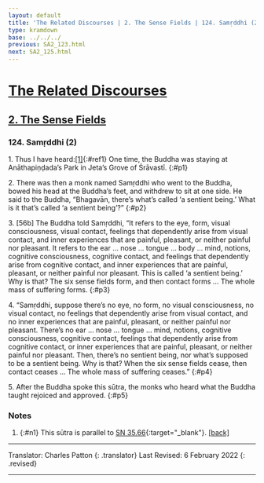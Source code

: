 ```yaml
---
layout: default
title: 'The Related Discourses | 2. The Sense Fields | 124. Samṛddhi (2)'
type: kramdown
base: ../../../
previous: SA2_123.html
next: SA2_125.html
---
```


# [The Related Discourses](../index.html)
## [2. The Sense Fields](index.html)
### 124. Samṛddhi (2)

1\. Thus I have heard:[\[1\]](#n1){:#ref1} One time, the Buddha was staying at Anāthapiṇḍada’s Park in Jeta’s Grove of Śrāvastī.
{:#p1}

2\. There was then a monk named Samṛddhi who went to the Buddha, bowed his head at the Buddha’s feet, and withdrew to sit at one side. He said to the Buddha, “Bhagavān, there’s what’s called ‘a sentient being.’ What is it that’s called ‘a sentient being’?”
{:#p2}

3\. [56b] The Buddha told Samṛddhi, “It refers to the eye, form, visual consciousness, visual contact, feelings that dependently arise from visual contact, and inner experiences that are painful, pleasant, or neither painful nor pleasant. It refers to the ear … nose … tongue … body … mind, notions, cognitive consciousness, cognitive contact, and feelings that dependently arise from cognitive contact, and inner experiences that are painful, pleasant, or neither painful nor pleasant. This is called ‘a sentient being.’ Why is that? The six sense fields form, and then contact forms … The whole mass of suffering forms.
{:#p3}

4\. “Samṛddhi, suppose there’s no eye, no form, no visual consciousness, no visual contact, no feelings that dependently arise from visual contact, and no inner experiences that are painful, pleasant, or neither painful nor pleasant. There’s no ear … nose … tongue … mind, notions, cognitive consciousness, cognitive contact, feelings that dependently arise from cognitive contact, or inner experiences that are painful, pleasant, or neither painful nor pleasant. Then, there’s no sentient being, nor what’s supposed to be a sentient being. Why is that? When the six sense fields cease, then contact ceases … The whole mass of suffering ceases.”
{:#p4}

5\. After the Buddha spoke this sūtra, the monks who heard what the Buddha taught rejoiced and approved.
{:#p5}

### Notes

1. {:#n1} This sūtra is parallel to [SN 35.66](https://suttacentral.net/sn35.66){:target="_blank"}. [\[back\]](#ref1)

---

Translator: Charles Patton
{: .translator}
Last Revised: 6 February 2022
{: .revised}

---

